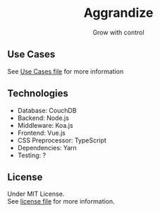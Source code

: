 # <center>Aggrandize</center>
<center>Grow with control</center>

## Use Cases

See [Use Cases file](./docs/USECASES.md) for more information

## Technologies

- Database: CouchDB
- Backend: Node.js
- Middleware: Koa.js
- Frontend: Vue.js
- CSS Preprocessor: TypeScript
- Dependencies: Yarn
- Testing: ?

## License

Under MIT License.  
See [license file](./LICENSE) for more information.